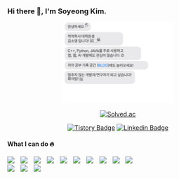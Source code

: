 ### Hi there 👋, I'm Soyeong Kim.
<!--
**kimsoyeong/kimsoyeong** is a ✨ _special_ ✨ repository because its `README.md` (this file) appears on your GitHub profile.

Here are some ideas to get you started:

- 🔭 I’m currently working on ...
- 🌱 I’m currently learning ...
- 👯 I’m looking to collaborate on ...
- 🤔 I’m looking for help with ...
- 💬 Ask me about ...
- 📫 How to reach me: ...
- 😄 Pronouns: ...
-->

<div align=center>
  
<!-- Message SVG --> 
<img src="https://github.com/kimsoyeong/kimsoyeong/blob/main/message.svg" width="50%" >

<!-- Solved.ac profile -->
  [![Solved.ac](http://mazassumnida.wtf/api/mini/generate_badge?boj=thdud4869)](https://solved.ac/thdud4869)
<!-- Blog Bages -->
  [![Tistory Badge](http://img.shields.io/badge/-Tistory-white?style=flat&logo=Velog&link=https://soso-cod3v.tistory.com/)](https://soso-cod3v.tistory.com/)
  [![Linkedin Badge](https://img.shields.io/badge/-LinkedIn-blue?style=flat&logo=Linkedin&logoColor=white&link=https://www.linkedin.com/in/soyeong-kim/)](https://www.linkedin.com/in/soyeong-kim/) 
   <!-- [![Github Blog Badge](http://img.shields.io/badge/-Blog-black?style=flat&logo=github&link=https://kimsoyeong.github.io/)](https://kimsoyeong.github.io/) -->
  
</div>
 

<!-- Stats -->

<!-- [![Soyeong's github stats](https://github-readme-stats.vercel.app/api?username=kimsoyeong)](https://github.com/anuraghazra/github-readme-stats) -->

<!-- [![Soyeong's github stats](https://github-readme-stats.vercel.app/api/top-langs/?username=kimsoyeong&show_icons=true&hide_border=false&title_color=000000&icon_color=7e66b6&layout=compact)](https://github.com/kimsoyeong) -->


<div>
  <h4>What I can do 🔥</h4>
  
  <div>
    <img src="https://img.shields.io/badge/Java-white?style=flat&logo=java&logoColor=red" style="height : auto;margin-right : 10px;">  
    <img src="https://img.shields.io/badge/Python-377fab?style=flat&logo=python&logoColor=white" style="height : auto;margin-right : 10px;">
    <img src="https://img.shields.io/badge/Kotlin-7872e3?style=flat&logo=kotlin&logoColor=white" style="height : auto;margin-right : 10px;">
    <img src="https://img.shields.io/badge/Typescript-007acc?style=flat&logo=typescript&logoColor=white" style="height : auto;margin-right : 10px;">
    <img src="https://img.shields.io/badge/Javascript-efd81d?style=flat&logo=javascript&logoColor=black" style="height : auto;margin-right : 10px;">
    <img src="https://img.shields.io/badge/c++-00599C?style=flat&logo=cplusplus&logoColor=white" style="height : auto;margin-right : 10px;">  
    <img src="https://img.shields.io/badge/React-61DAFB?style=flat&logo=react&logoColor=black" style="height : auto; margin-right : 10px;">
    <img src="https://img.shields.io/badge/Node.js-339933?style=flat&logo=Node.js&logoColor=white" style="height : auto;margin-right : 10px;">
    <img src="https://img.shields.io/badge/Express-white?style=flat&logo=Express&logoColor=black" style="height : auto;margin-right : 10px;">
    <img src="https://img.shields.io/badge/mongoDB-4ea94b?style=flat&logo=MongoDB&logoColor=white" style="height : auto;margin-right : 10px;">
  </div>
  
  <div>
    <img src="https://img.shields.io/badge/ubuntu-E95420?style=flat&logo=ubuntu&logoColor=white" style="height : auto;margin-right : 10px;">
    <img src="https://img.shields.io/badge/Android-white?style=flat&logo=android&logoColor=3ddc84" style="height : auto;margin-right : 10px;">  
    <img src="https://img.shields.io/badge/Firebase-000?style=flat&logo=Firebase&logoColor=FFCA28" style="height : auto;margin-right : 10px;">  
  </div>
  
<div>
